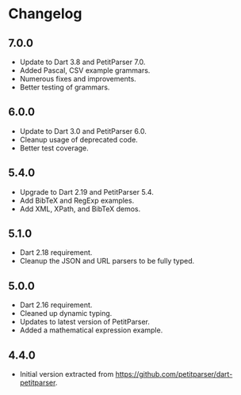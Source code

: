 # Changelog

## 7.0.0

- Update to Dart 3.8 and PetitParser 7.0.
- Added Pascal, CSV example grammars.
- Numerous fixes and improvements.
- Better testing of grammars.

## 6.0.0

- Update to Dart 3.0 and PetitParser 6.0.
- Cleanup usage of deprecated code.
- Better test coverage.

## 5.4.0

- Upgrade to Dart 2.19 and PetitParser 5.4.
- Add BibTeX and RegExp examples.
- Add XML, XPath, and BibTeX demos.

## 5.1.0

- Dart 2.18 requirement.
- Cleanup the JSON and URL parsers to be fully typed.

## 5.0.0

- Dart 2.16 requirement.
- Cleaned up dynamic typing.
- Updates to latest version of PetitParser.
- Added a mathematical expression example.

## 4.4.0

- Initial version extracted from https://github.com/petitparser/dart-petitparser.
